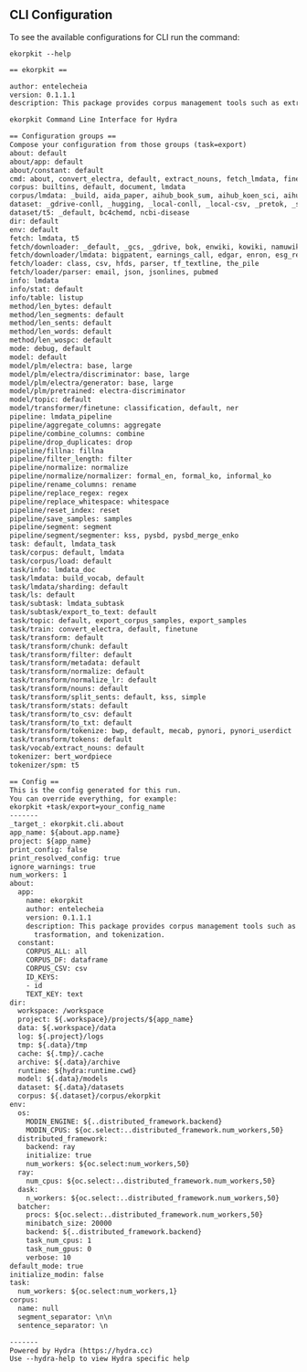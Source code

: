 ## CLI Configuration

To see the available configurations for CLI run the command:

```ekorpkit --help```

<!-- MARKDOWN-AUTO-DOCS:START (CODE:src=./config_help.txt) -->
<!-- The below code snippet is automatically added from ./config_help.txt -->
```txt
== ekorpkit == 

author: entelecheia
version: 0.1.1.1
description: This package provides corpus management tools such as extraction, trasformation, and tokenization.

ekorpkit Command Line Interface for Hydra

== Configuration groups ==
Compose your configuration from those groups (task=export)
about: default
about/app: default
about/constant: default
cmd: about, convert_electra, default, extract_nouns, fetch_lmdata, finetune, info, listup, lmdata_old, lmdata_task, load_dataset, ls, topic, train, transform
corpus: builtins, default, document, lmdata
corpus/lmdata: _build, aida_paper, aihub_book_sum, aihub_koen_sci, aihub_koen_specialty, aihub_koen_ssci, aihub_law_case, aihub_law_kb, aihub_paper_sum, aihub_patent_entire_sum, aihub_patent_section_sum, aihub_specialty_field, aihub_specialty_field2, bigkinds, bigpatent, bok_minutes, c4_realnewslike, cb_speech, cc_news, courtlistener, earnings_call, edgar, enron_mail, enwiki, esg_report, fomc, gd_review, hacker_news, kaist, kcbert, kcc, kowiki, mc4_ko, modu_news, modu_spoken, modu_written, namuwiki, nih_exporter, oscar_ko, pathobook, philpapers, pmc_comm, pmc_noncomm, pubmed, respec, reuters_financial, sec_report, stackexchange, the_pile, us_equities_news, verbcl, youtube_subtitles
dataset: _gdrive-conll, _hugging, _local-conll, _local-csv, _pretok, _split, bc4chemd, bc5cdr, default, ncbi-disease, pathner
dataset/t5: _default, bc4chemd, ncbi-disease
dir: default
env: default
fetch: lmdata, t5
fetch/downloader: _default, _gcs, _gdrive, bok, enwiki, kowiki, namuwiki, pubmed
fetch/downloader/lmdata: bigpatent, earnings_call, edgar, enron, esg_report, fomc, glassdoor, kcbert, kcc, nih_exporter, pathobook, respec, sec_report
fetch/loader: class, csv, hfds, parser, tf_textline, the_pile
fetch/loader/parser: email, json, jsonlines, pubmed
info: lmdata
info/stat: default
info/table: listup
method/len_bytes: default
method/len_segments: default
method/len_sents: default
method/len_words: default
method/len_wospc: default
mode: debug, default
model: default
model/plm/electra: base, large
model/plm/electra/discriminator: base, large
model/plm/electra/generator: base, large
model/plm/pretrained: electra-discriminator
model/topic: default
model/transformer/finetune: classification, default, ner
pipeline: lmdata_pipeline
pipeline/aggregate_columns: aggregate
pipeline/combine_columns: combine
pipeline/drop_duplicates: drop
pipeline/fillna: fillna
pipeline/filter_length: filter
pipeline/normalize: normalize
pipeline/normalize/normalizer: formal_en, formal_ko, informal_ko
pipeline/rename_columns: rename
pipeline/replace_regex: regex
pipeline/replace_whitespace: whitespace
pipeline/reset_index: reset
pipeline/save_samples: samples
pipeline/segment: segment
pipeline/segment/segmenter: kss, pysbd, pysbd_merge_enko
task: default, lmdata_task
task/corpus: default, lmdata
task/corpus/load: default
task/info: lmdata_doc
task/lmdata: build_vocab, default
task/lmdata/sharding: default
task/ls: default
task/subtask: lmdata_subtask
task/subtask/export_to_text: default
task/topic: default, export_corpus_samples, export_samples
task/train: convert_electra, default, finetune
task/transform: default
task/transform/chunk: default
task/transform/filter: default
task/transform/metadata: default
task/transform/normalize: default
task/transform/normalize_lr: default
task/transform/nouns: default
task/transform/split_sents: default, kss, simple
task/transform/stats: default
task/transform/to_csv: default
task/transform/to_txt: default
task/transform/tokenize: bwp, default, mecab, pynori, pynori_userdict
task/transform/tokens: default
task/vocab/extract_nouns: default
tokenizer: bert_wordpiece
tokenizer/spm: t5

== Config ==
This is the config generated for this run.
You can override everything, for example:
ekorpkit +task/export=your_config_name
-------
_target_: ekorpkit.cli.about
app_name: ${about.app.name}
project: ${app_name}
print_config: false
print_resolved_config: true
ignore_warnings: true
num_workers: 1
about:
  app:
    name: ekorpkit
    author: entelecheia
    version: 0.1.1.1
    description: This package provides corpus management tools such as extraction,
      trasformation, and tokenization.
  constant:
    CORPUS_ALL: all
    CORPUS_DF: dataframe
    CORPUS_CSV: csv
    ID_KEYS:
    - id
    TEXT_KEY: text
dir:
  workspace: /workspace
  project: ${.workspace}/projects/${app_name}
  data: ${.workspace}/data
  log: ${.project}/logs
  tmp: ${.data}/tmp
  cache: ${.tmp}/.cache
  archive: ${.data}/archive
  runtime: ${hydra:runtime.cwd}
  model: ${.data}/models
  dataset: ${.data}/datasets
  corpus: ${.dataset}/corpus/ekorpkit
env:
  os:
    MODIN_ENGINE: ${..distributed_framework.backend}
    MODIN_CPUS: ${oc.select:..distributed_framework.num_workers,50}
  distributed_framework:
    backend: ray
    initialize: true
    num_workers: ${oc.select:num_workers,50}
  ray:
    num_cpus: ${oc.select:..distributed_framework.num_workers,50}
  dask:
    n_workers: ${oc.select:..distributed_framework.num_workers,50}
  batcher:
    procs: ${oc.select:..distributed_framework.num_workers,50}
    minibatch_size: 20000
    backend: ${..distributed_framework.backend}
    task_num_cpus: 1
    task_num_gpus: 0
    verbose: 10
default_mode: true
initialize_modin: false
task:
  num_workers: ${oc.select:num_workers,1}
corpus:
  name: null
  segment_separator: \n\n
  sentence_separator: \n

-------
Powered by Hydra (https://hydra.cc)
Use --hydra-help to view Hydra specific help
```
<!-- MARKDOWN-AUTO-DOCS:END -->
